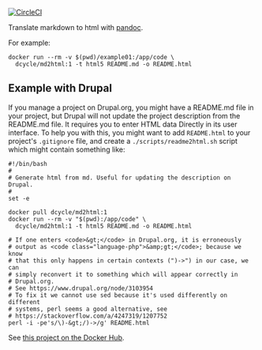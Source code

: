 [![CircleCI](https://circleci.com/gh/dcycle/docker-md2html.svg?style=svg)](https://circleci.com/gh/dcycle/docker-md2html)

Translate markdown to html with [pandoc](https://pandoc.org).

For example:

    docker run --rm -v $(pwd)/example01:/app/code \
      dcycle/md2html:1 -t html5 README.md -o README.html

Example with Drupal
-----

If you manage a project on Drupal.org, you might have a README.md file in your project, but Drupal will not update the project description from the README.md file. It requires you to enter HTML data Directly in its user interface. To help you with this, you might want to add `README.html` to your project's `.gitignore` file, and create a `./scripts/readme2html.sh` script which might contain something like:

    #!/bin/bash
    #
    # Generate html from md. Useful for updating the description on Drupal.
    #
    set -e

    docker pull dcycle/md2html:1
    docker run --rm -v "$(pwd):/app/code" \
      dcycle/md2html:1 -t html5 README.md -o README.html

    # If one enters <code>&gt;</code> in Drupal.org, it is erroneously
    # output as <code class="language-php">&amp;gt;</code>; because we know
    # that this only happens in certain contexts (")->") in our case, we can
    # simply reconvert it to something which will appear correctly in
    # Drupal.org.
    # See https://www.drupal.org/node/3103954
    # To fix it we cannot use sed because it's used differently on different
    # systems, perl seems a good alternative, see
    # https://stackoverflow.com/a/4247319/1207752
    perl -i -pe's/\)-&gt;/)->/g' README.html

See [this project on the Docker Hub](https://hub.docker.com/r/dcycle/md2html/).
